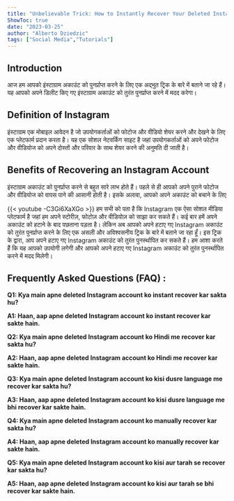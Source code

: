 ```yaml
---
title: "Unbelievable Trick: How to Instantly Recover Your Deleted Instagram Account in Hindi!"
ShowToc: true 
date: "2023-03-25"
author: "Alberto Dziedzic" 
tags: ["Social Media","Tutorials"]
---
```

## Introduction

आज हम आपको इंस्टाग्राम अकाउंट को पुनर्प्राप्त करने के लिए एक अद्भुत ट्रिक के बारे में बताने जा रहे हैं। यह आपको अपने डिलीट किए गए इंस्टाग्राम अकाउंट को तुरंत पुनर्प्राप्त करने में मदद करेगा।

## Definition of Instagram

इंस्टाग्राम एक मोबाइल आवेदन है जो उपयोगकर्ताओं को फोटोज और वीडियो शेयर करने और देखने के लिए एक प्लेटफार्म प्रदान करता है। यह एक सोशल नेटवर्किंग साइट है जहां उपयोगकर्ताओं को अपने फोटोज और वीडियोज को अपने दोस्तों और परिवार के साथ शेयर करने की अनुमति दी जाती है।

## Benefits of Recovering an Instagram Account

इंस्टाग्राम अकाउंट को पुनर्प्राप्त करने से बहुत सारे लाभ होते हैं। पहले से ही आपको अपने पुराने फोटोज और वीडियोज को वापस पाने की आसानी होती है। इसके अलावा, आपको अपने अकाउंट को बचाने के लिए

{{< youtube -C3Gi6XaXGo >}} 
हम सभी को पता है कि Instagram एक ऐसा सोशल मीडिया प्लेटफार्म है जहां हम अपने स्टोरीज़, फोटोज़ और वीडियोज़ को साझा कर सकते हैं। कई बार हमें अपने अकाउंट को हटाने के बाद पछताना पड़ता है। लेकिन अब आपको अपने हटाए गए Instagram अकाउंट को तुरंत पुनर्प्राप्त करने के लिए एक असली और अविश्वसनीय ट्रिक के बारे में बताने जा रहा हूँ। इस ट्रिक के द्वारा, आप अपने हटाए गए Instagram अकाउंट को तुरंत पुनर्स्थापित कर सकते हैं। हम आशा करते हैं कि यह आपको उपयोगी लगेगी और आपको अपने हटाए गए Instagram अकाउंट को तुरंत पुनर्स्थापित करने में मदद मिलेगी।

## Frequently Asked Questions (FAQ) :
**Q1: Kya main apne deleted Instagram account ko instant recover kar sakta hu?**

**A1: Haan, aap apne deleted Instagram account ko instant recover kar sakte hain.**

**Q2: Kya main apne deleted Instagram account ko Hindi me recover kar sakta hu?**

**A2: Haan, aap apne deleted Instagram account ko Hindi me recover kar sakte hain.**

**Q3: Kya main apne deleted Instagram account ko kisi dusre language me recover kar sakta hu?**

**A3: Haan, aap apne deleted Instagram account ko kisi dusre language me bhi recover kar sakte hain.**

**Q4: Kya main apne deleted Instagram account ko manually recover kar sakta hu?**

**A4: Haan, aap apne deleted Instagram account ko manually recover kar sakte hain.**

**Q5: Kya main apne deleted Instagram account ko kisi aur tarah se recover kar sakta hu?**

**A5: Haan, aap apne deleted Instagram account ko kisi aur tarah se bhi recover kar sakte hain.**


